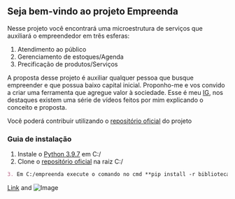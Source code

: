 ## Seja bem-vindo ao projeto Empreenda

Nesse projeto você encontrará uma microestrutura de serviços que auxiliará o empreendedor em três esferas:
1. Atendimento ao público
2. Gerenciamento de estoques/Agenda
3. Precificação de produtos/Serviços

A proposta desse projeto é auxiliar qualquer pessoa que busque empreender e que possua baixo capital inicial. Proponho-me e vos convido a criar uma ferramenta que agregue valor à sociedade. Esse é meu [IG](https://instagram.com/jove.py/), nos destaques existem uma série de vídeos feitos por mim explicando o conceito e proposta.


Você poderá contribuir utilizando o [repositório oficial](https://github.com/jovepy/empreenda) do projeto 

### Guia de instalação
1. Instale o [Python 3.9.7](https://www.python.org/ftp/python/3.9.7/python-3.9.7-amd64.exe) em C:/
2. Clone o [repositório oficial](https://github.com/jovepy/empreenda) na raiz C:/
```markdown
3. Em C:/empreenda execute o comando no cmd **pip install -r bibliotecas.txt**
```

[Link](url) and ![Image](src)
